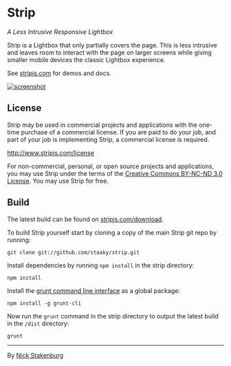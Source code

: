 # Strip

_A Less Intrusive Responsive Lightbox_

Strip is a Lightbox that only partially covers the page. This is less intrusive and leaves room to interact with the page on larger screens while giving smaller mobile devices the classic Lightbox experience.

See [stripjs.com](http://www.stripjs.com) for demos and docs.

[![screenshot](https://cloud.githubusercontent.com/assets/5575/4461686/7d30b62e-48bc-11e4-8698-ab8b5c49c2c3.jpg)](http://www.stripjs.com)

## License

Strip may be used in commercial projects and applications with the one-time purchase of a commercial license. If you are paid to do your job, and part of your job is implementing Strip, a commercial license is required.

http://www.stripjs.com/license

For non-commercial, personal, or open source projects and applications, you may use Strip under the terms of the [Creative Commons BY-NC-ND 3.0 License](http://creativecommons.org/licenses/by-nc-nd/3.0/). You may use Strip for free.

## Build

The latest build can be found on [stripjs.com/download](http://www.stripjs.com/download).

To build Strip yourself start by cloning a copy of the main Strip git repo by running:

```
git clone git://github.com/staaky/strip.git
```

Install dependencies by running `npm install` in the strip directory:

```
npm install
```

Install the [grunt command line interface](https://github.com/gruntjs/grunt-cli) as a global package:

```
npm install -g grunt-cli
```

Now run the `grunt` command in the strip directory to output the latest build in the `/dist` directory:

```
grunt
```

* * *

By [Nick Stakenburg](http://www.nickstakenburg.com)
